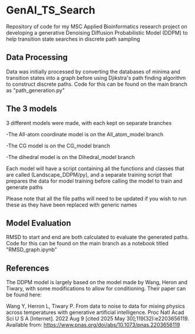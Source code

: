 # GenAI_TS_Search
Repository of code for my MSC Applied Bioinformatics research project on developing a generative Denoising Diffusion Probabilistic Model (DDPM) to help transition state searches in discrete path sampling

## Data Processing

Data was initially processed by converting the databases of minima and transition states into a graph before using Djikstra's path finding algorithm to construct discrete paths. Code for this can be found on the main branch as "path_generation.py"

## The 3 models
3 different models were made, with each kept on separate branches

  -The All-atom coordinate model is on the All_atom_model branch

  -The CG model is on the CG_model branch

  -The dihedral model is on the Dihedral_model branch

Each model will have a script containing all the functions and classes that are called (Landscape_DDPM/py), and a separate training script that prepares the data for model training before calling the model to train and generate paths

Please note that all the file paths will need to be updated if you wish to run these as they have been replaced with generic names

## Model Evaluation

RMSD to start and end are both calculated to evaluate the generated paths. Code for this can be found on the main branch as a notebook titled "RMSD_graph.ipynb"

## References
The DDPM model is largely based on the model made by Wang, Heron and Tiwary, with some modifications to allow for conditioning. Their paper can be found here:

Wang Y, Herron L, Tiwary P. From data to noise to data for mixing physics across temperatures with generative artificial intelligence. Proc Natl Acad Sci U S A [Internet]. 2022 Aug 9 [cited 2025 May 30];119(32):e2203656119. Available from: https://www.pnas.org/doi/abs/10.1073/pnas.2203656119
